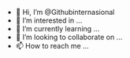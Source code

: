 - 👋 Hi, I’m @Githubinternasional
- 👀 I’m interested in ...
- 🌱 I’m currently learning ...
- 💞️ I’m looking to collaborate on ...
- 📫 How to reach me ...

<!---
Githubinternasional/Githubinternasional is a ✨ special ✨ repository because its `README.md` (this file) appears on your GitHub profile.
You can click the Preview link to take a look at your changes.
--->

